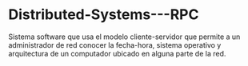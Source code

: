 # Distributed-Systems---RPC
Sistema software que usa el modelo cliente-servidor que permite a un administrador de red conocer la fecha-hora, sistema operativo y arquitectura de un computador ubicado en alguna parte de la red.
